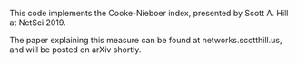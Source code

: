 This code implements the Cooke-Nieboer index, presented by Scott A. Hill at NetSci 2019.

The paper explaining this measure can be found at networks.scotthill.us, and will be posted on arXiv shortly.
